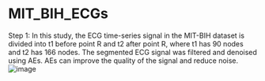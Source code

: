 # MIT_BIH_ECGs
Step 1: In this study, the ECG time-series signal in the MIT-BIH dataset is divided into t1 before point R and t2 after point R, where t1 has 90 nodes and t2 has 166 nodes. The segmented ECG signal was filtered and denoised using AEs. AEs can improve the quality of the signal and reduce noise. 
![image](https://github.com/tsubasa-k/MIT_BIH_ECGs/assets/61736148/b2a20b70-fc1d-4f44-888f-fdcdd66b337e)
